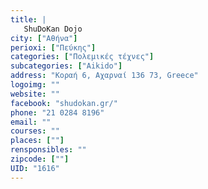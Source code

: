 ```yaml
---
title: |
   ShuDoKan Dojo
city: ["Αθήνα"]
perioxi: ["Πεύκης"]
categories: ["Πολεμικές τέχνες"]
subcategories: ["Aikido"]
address: "Κοραή 6, Αχαρναί 136 73, Greece"
logoimg: ""
website: ""
facebook: "shudokan.gr/"
phone: "21 0284 8196"
email: ""
courses: ""
places: [""]
rensponsibles: ""
zipcode: [""]
UID: "1616"
---
```




